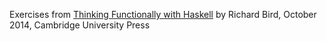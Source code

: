Exercises from 
<a href="http://www.cs.ox.ac.uk/publications/books/functional/">
Thinking Functionally with Haskell</a> by Richard Bird, October 2014,
Cambridge University Press
